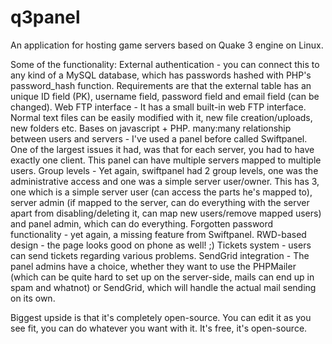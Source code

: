 # q3panel
An application for hosting game servers based on Quake 3 engine on Linux.

Some of the functionality:
External authentication - you can connect this to any kind of a MySQL database, which has passwords hashed with PHP's password_hash function. Requirements are that the external table has an unique ID field (PK), username field, password field and email field (can be changed).
Web FTP interface - It has a small built-in web FTP interface. Normal text files can be easily modified with it, new file creation/uploads, new folders etc. Bases on javascript + PHP.
many:many relationship between users and servers - I've used a panel before called Swiftpanel. One of the largest issues it had, was that for each server, you had to have exactly one client. This panel can have multiple servers mapped to multiple users.
Group levels - Yet again, swiftpanel had 2 group levels, one was the administrative access and one was a simple server user/owner. This has 3, one which is a simple server user (can access the parts he's mapped to), server admin (if mapped to the server, can do everything with the server apart from disabling/deleting it, can map new users/remove mapped users) and panel admin, which can do everything. 
Forgotten password functionality - yet again, a missing feature from Swiftpanel.
RWD-based design - the page looks good on phone as well! ;)
Tickets system - users can send tickets regarding various problems.
SendGrid integration - The panel admins have a choice, whether they want to use the PHPMailer (which can be quite hard to set up on the server-side, mails can end up in spam and whatnot) or SendGrid, which will handle the actual mail sending on its own.


Biggest upside is that it's completely open-source. You can edit it as you see fit, you can do whatever you want with it. It's free, it's open-source.
